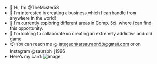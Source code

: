 - 👋 Hi, I’m @TheMaster58
- 👀 I’m interested in creating a business which I can handle from anywhere in the world!
- 🌱 I’m currently exploring different areas in Comp. Sci. where i can find this opportunity.
- 💞️ I’m looking to collaborate on creating an extremely addictive android game.
- 📫 You can reach me @ jategaonkarsaurabh58@gmail.com or on Instagram @saurabh_j1996
- Here's my card:
  ![image](https://github.com/user-attachments/assets/50476311-31ec-4b10-98ad-8bd74cd0dfe8)


<!---
TheMaster58/TheMaster58 is a ✨ special ✨ repository because its `README.md` (this file) appears on your GitHub profile.
You can click the Preview link to take a look at your changes.
--->
